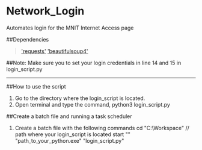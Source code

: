 # Network_Login
Automates login for the MNIT Internet Access page

##Dependencies
>['requests'](https://pypi.org/project/requests/)
>['beautifulsoup4'](https://pypi.org/project/beautifulsoup4/)

##Note: Make sure you to set your login credentials in line 14 and 15 in login_script.py

--- 

##How to use the script
1. Go to the directory where the login_script is located.
2. Open terminal and type the command, python3 login_script.py

##Create a batch file and running a task scheduler
1. Create a batch file with the following commands
    cd "C:\Workspace" // path where your login_script is located
    start "" "path_to_your_python.exe" "login_script.py"
